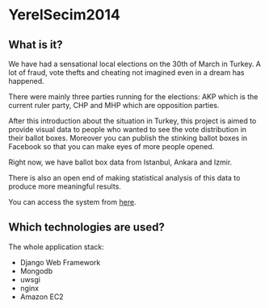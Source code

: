YerelSecim2014
==============

What is it?
--------------

We have had a sensational local elections on the 30th of March in Turkey. A lot of fraud, vote thefts and cheating not imagined even in a dream has happened.

There were mainly three parties running for the elections: AKP which is the current ruler party, CHP and MHP which are opposition parties.

After this introduction about the situation in Turkey, this project is aimed to provide visual data to people who wanted to see the vote distribution in their ballot boxes. Moreover you can publish the stinking ballot boxes in Facebook so that you can make eyes of more people opened. 

Right now, we have ballot box data from Istanbul, Ankara and Izmir.

There is also an open end of making statistical analysis of this data to produce more meaningful results.

You can access the system from <a href="http://secim2014.ogzd.me">here</a>. 

Which technologies are used?
--------------

The whole application stack:
- Django Web Framework
- Mongodb
- uwsgi
- nginx
- Amazon EC2
